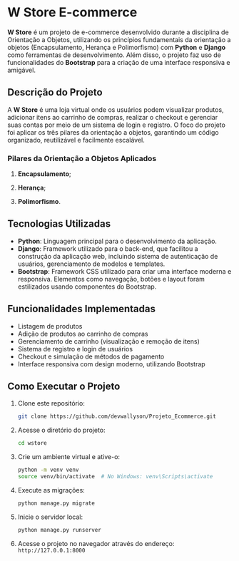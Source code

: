 
# W Store  E-commerce

**W Store** é um projeto de e-commerce desenvolvido durante a disciplina de Orientação a Objetos, utilizando os princípios fundamentais da orientação a objetos (Encapsulamento, Herança e Polimorfismo) com **Python** e **Django** como ferramentas de desenvolvimento. Além disso, o projeto faz uso de funcionalidades do **Bootstrap** para a criação de uma interface responsiva e amigável.

## Descrição do Projeto

A **W Store** é uma loja virtual onde os usuários podem visualizar produtos, adicionar itens ao carrinho de compras, realizar o checkout e gerenciar suas contas por meio de um sistema de login e registro. O foco do projeto foi aplicar os três pilares da orientação a objetos, garantindo um código organizado, reutilizável e facilmente escalável.

### Pilares da Orientação a Objetos Aplicados

1. **Encapsulamento**;

2. **Herança**;
   
3. **Polimorfismo**.

## Tecnologias Utilizadas

- **Python**: Linguagem principal para o desenvolvimento da aplicação.
- **Django**: Framework utilizado para o back-end, que facilitou a construção da aplicação web, incluindo sistema de autenticação de usuários, gerenciamento de modelos e templates.
- **Bootstrap**: Framework CSS utilizado para criar uma interface moderna e responsiva. Elementos como navegação, botões e layout foram estilizados usando componentes do Bootstrap.

## Funcionalidades Implementadas

- Listagem de produtos
- Adição de produtos ao carrinho de compras
- Gerenciamento de carrinho (visualização e remoção de itens)
- Sistema de registro e login de usuários
- Checkout e simulação de métodos de pagamento
- Interface responsiva com design moderno, utilizando Bootstrap

## Como Executar o Projeto

1. Clone este repositório:
   ```bash
   git clone https://github.com/devwallyson/Projeto_Ecommerce.git
   ```

2. Acesse o diretório do projeto:
   ```bash
   cd wstore
   ```

3. Crie um ambiente virtual e ative-o:
   ```bash
   python -m venv venv
   source venv/bin/activate  # No Windows: venv\Scripts\activate
   ```

4. Execute as migrações:
   ```bash
   python manage.py migrate
   ```

5. Inicie o servidor local:
   ```bash
   python manage.py runserver
   ```

6. Acesse o projeto no navegador através do endereço: `http://127.0.0.1:8000`




